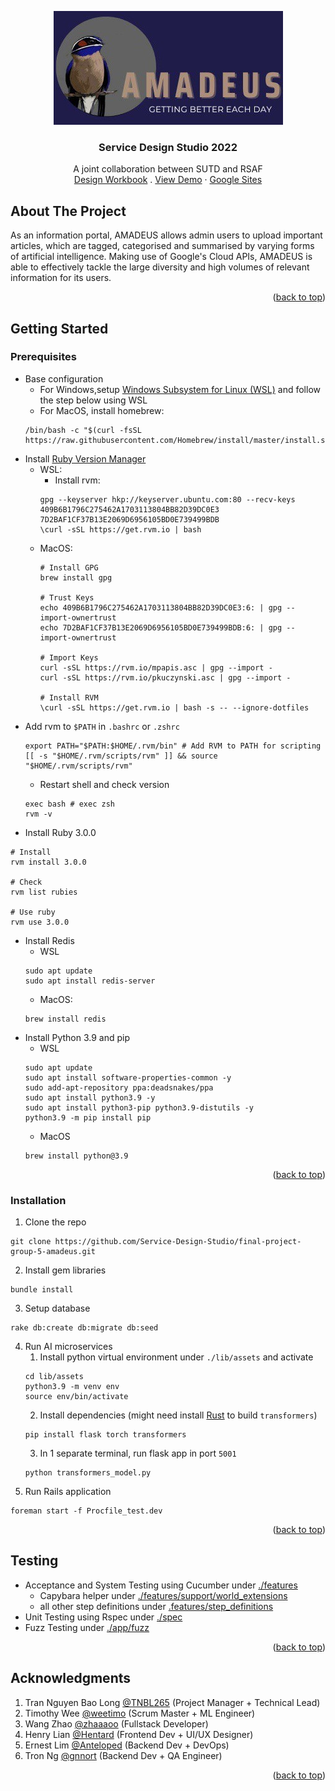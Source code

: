 <a name="readme-top"></a>

<!-- PROJECT LOGO -->
<div align="center">
    <img src="public/logo_cropped_sm.jpg" alt="Logo">
    <h3>Service Design Studio 2022</h3>
    <p align="center">
        A joint collaboration between SUTD and RSAF
        <br />
        <a href="https://docs.google.com/document/d/1wofgAExZuK5OeUTY3C9R3AckDEN8BlkFRwZYfhAtjK0/edit?usp=sharing">Design Workbook</a>
        .
        <a href="https://www.youtube.com/watch?v=SfcRNK891qw">View Demo</a>
        ·
        <a href="https://sites.google.com/mymail.sutd.edu.sg/sds-rsaf-amadeus/home?authuser=0">Google Sites</a>
    </p>
</div>

<!-- ABOUT THE PROJECT -->
## About The Project
As an information portal, AMADEUS allows admin users to upload important articles, which are tagged, categorised and summarised by varying forms of artificial intelligence. Making use of Google's Cloud APIs, AMADEUS is able to effectively tackle the large diversity and high volumes of relevant information for its users.
<p align="right">(<a href="#readme-top">back to top</a>)</p>

<!-- GETTING STARTED -->
## Getting Started
### Prerequisites
- Base configuration
  - For Windows,setup [Windows Subsystem for Linux (WSL)](https://www.youtube.com/watch?v=DED9YZWVbO8&t) and follow the step below using WSL
  - For MacOS, install homebrew:
  ```shell
  /bin/bash -c "$(curl -fsSL https://raw.githubusercontent.com/Homebrew/install/master/install.sh)"
  ```
- Install [Ruby Version Manager](https://rvm.io/rvm/install) 
  - WSL:
    - Install rvm:
    ```shell
    gpg --keyserver hkp://keyserver.ubuntu.com:80 --recv-keys 409B6B1796C275462A1703113804BB82D39DC0E3 7D2BAF1CF37B13E2069D6956105BD0E739499BDB
    \curl -sSL https://get.rvm.io | bash
    ```
  - MacOS:
    ```shell
    # Install GPG
    brew install gpg

    # Trust Keys
    echo 409B6B1796C275462A1703113804BB82D39DC0E3:6: | gpg --import-ownertrust
    echo 7D2BAF1CF37B13E2069D6956105BD0E739499BDB:6: | gpg --import-ownertrust

    # Import Keys
    curl -sSL https://rvm.io/mpapis.asc | gpg --import -
    curl -sSL https://rvm.io/pkuczynski.asc | gpg --import -

    # Install RVM
    \curl -sSL https://get.rvm.io | bash -s -- --ignore-dotfiles
    ```
- Add rvm to `$PATH` in `.bashrc` or `.zshrc`
  ```shell
  export PATH="$PATH:$HOME/.rvm/bin" # Add RVM to PATH for scripting
  [[ -s "$HOME/.rvm/scripts/rvm" ]] && source "$HOME/.rvm/scripts/rvm"
  ```
  - Restart shell and check version
  ```shell
  exec bash # exec zsh
  rvm -v
  ```
- Install Ruby 3.0.0
```shell
# Install
rvm install 3.0.0

# Check
rvm list rubies

# Use ruby
rvm use 3.0.0
```
- Install Redis
  - WSL
  ```shell
  sudo apt update
  sudo apt install redis-server
  ```
  - MacOS:
  ```shell
  brew install redis
  ```
- Install Python 3.9 and pip
  - WSL
  ```shell
  sudo apt update
  sudo apt install software-properties-common -y
  sudo add-apt-repository ppa:deadsnakes/ppa
  sudo apt install python3.9 -y
  sudo apt install python3-pip python3.9-distutils -y
  python3.9 -m pip install pip
  ```
  - MacOS
  ```shell
  brew install python@3.9
  ```
<p align="right">(<a href="#readme-top">back to top</a>)</p>

### Installation
1. Clone the repo
```shell
git clone https://github.com/Service-Design-Studio/final-project-group-5-amadeus.git
```
2. Install gem libraries
```shell
bundle install
```
3. Setup database
```shell
rake db:create db:migrate db:seed
```
4. Run AI microservices
   1. Install python virtual environment under `./lib/assets` and activate
   ```shell
   cd lib/assets
   python3.9 -m venv env  
   source env/bin/activate
   ```
   2. Install dependencies (might need install [Rust](https://www.rust-lang.org/tools/install) to build `transformers`)
   ```shell
   pip install flask torch transformers
   ```
   3. In 1 separate terminal, run flask app in port `5001`
   ```shell
   python transformers_model.py
   ```
5. Run Rails application
```shell
foreman start -f Procfile_test.dev
```
<p align="right">(<a href="#readme-top">back to top</a>)</p>

## Testing
- Acceptance and System Testing using Cucumber under [./features](./features)
  - Capybara helper under [./features/support/world_extensions](./features/support/world_extensions.rb)
  - all other step definitions under [.features/step_definitions](.features/step_definitions)
- Unit Testing using Rspec under [./spec](./spec)
- Fuzz Testing under [./app/fuzz](./app/fuzz)
<p align="right">(<a href="#readme-top">back to top</a>)</p>


## Acknowledgments
1. Tran Nguyen Bao Long [@TNBL265](https://github.com/TNBL265) (Project Manager + Technical Lead)
2. Timothy Wee [@weetimo](https://github.com/weetimo) (Scrum Master + ML Engineer)
3. Wang Zhao [@zhaaaoo](https://github.com/zhaaaoo) (Fullstack Developer)
4. Henry Lian [@Hentard](https://github.com/Hentard) (Frontend Dev + UI/UX Designer)
5. Ernest Lim [@Anteloped](https://github.com/Anteloped) (Backend Dev + DevOps)
6. Tron Ng [@gnnort](https://github.com/gnnort) (Backend Dev + QA Engineer)
<p align="right">(<a href="#readme-top">back to top</a>)</p>
